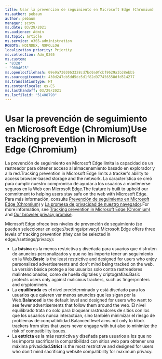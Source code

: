 ```yaml
---
title: Usar la prevención de seguimiento en Microsoft Edge (Chromium)
ms.author: pebaum
author: pebaum
manager: scotv
ms.date: 03/29/2021
ms.audience: Admin
ms.topic: article
ms.service: o365-administration
ROBOTS: NOINDEX, NOFOLLOW
localization_priority: Priority
ms.collection: Adm_O365
ms.custom:
- "8328"
- "9004625"
ms.openlocfilehash: 09e9a7303063328cd7bd0a0fcbf9629a3b38ebb5
ms.sourcegitcommit: 430d247cb5dd5dc5d1f82d977456558dfd514277
ms.translationtype: HT
ms.contentlocale: es-ES
ms.lasthandoff: 03/29/2021
ms.locfileid: "51408790"
---
```

# <a name="use-tracking-prevention-in-microsoft-edge-chromium"></a><span data-ttu-id="1a594-102">Usar la prevención de seguimiento en Microsoft Edge (Chromium)</span><span class="sxs-lookup"><span data-stu-id="1a594-102">Use tracking prevention in Microsoft Edge (Chromium)</span></span>

<span data-ttu-id="1a594-103">La prevención de seguimiento en Microsoft Edge limita la capacidad de un rastreador para obtener acceso al almacenamiento basado en explorador y a la red.</span><span class="sxs-lookup"><span data-stu-id="1a594-103">Tracking prevention in Microsoft Edge limits a tracker's ability to access browser-based storage and the network.</span></span> <span data-ttu-id="1a594-104">La característica se creó para cumplir nuestro compromiso de ayudar a los usuarios a mantenerse seguros en la Web con Microsoft Edge.</span><span class="sxs-lookup"><span data-stu-id="1a594-104">The feature is built to uphold our commitment to helping users stay safe on the web with Microsoft Edge.</span></span> <span data-ttu-id="1a594-105">Para más información, consulte [Prevención de seguimiento en Microsoft Edge (Chromium)](https://go.microsoft.com/fwlink/?linkid=2135435) y [La promesa de privacidad de nuestro navegador](https://go.microsoft.com/fwlink/?linkid=2135350).</span><span class="sxs-lookup"><span data-stu-id="1a594-105">For more information, see [Tracking prevention in Microsoft Edge (Chromium)](https://go.microsoft.com/fwlink/?linkid=2135435) and [Our browser privacy promise](https://go.microsoft.com/fwlink/?linkid=2135350).</span></span>

<span data-ttu-id="1a594-106">Microsoft Edge ofrece tres niveles de prevención de seguimiento (se pueden seleccionar en edge://settings/privacy):</span><span class="sxs-lookup"><span data-stu-id="1a594-106">Microsoft Edge offers three levels of tracking prevention (they can be selected in edge://settings/privacy):</span></span>

- <span data-ttu-id="1a594-107">La **básica** es la menos restrictiva y diseñada para usuarios que disfruten de anuncios personalizados y que no les importe tener un seguimiento en la Web.</span><span class="sxs-lookup"><span data-stu-id="1a594-107">**Basic** is the least restrictive and designed for users who enjoy personalized advertisements and don't mind being tracked on the web.</span></span> <span data-ttu-id="1a594-108">La versión básica protege a los usuarios solo contra rastreadores malintencionados, como de huella digitales y criptografías.</span><span class="sxs-lookup"><span data-stu-id="1a594-108">Basic protects users only against malicious trackers, such as fingerprinters and cryptominers.</span></span>
- <span data-ttu-id="1a594-109">La **equilibrada** es el nivel predeterminado y está diseñado para los usuarios que quieren ver menos anuncios que les sigan por la Web.</span><span class="sxs-lookup"><span data-stu-id="1a594-109">**Balanced** is the default level and designed for users who want to see fewer advertisements that follow them around the web.</span></span> <span data-ttu-id="1a594-110">El nivel equilibrado trata no solo para bloquear rastreadores de sitios con los que los usuarios nunca interactúan, sino también minimizar el riesgo de problemas de compatibilidad.</span><span class="sxs-lookup"><span data-stu-id="1a594-110">Balanced level aims not only to block trackers from sites that users never engage with but also to minimize the risk of compatibility issues.</span></span>
- <span data-ttu-id="1a594-111">La **estricta** es la más restrictiva y diseñada para usuarios a los que no les importa sacrificar la compatibilidad con sitios web para obtener una máxima privacidad.</span><span class="sxs-lookup"><span data-stu-id="1a594-111">**Strict** is the most restrictive and designed for users who don't mind sacrificing website compatibility for maximum privacy.</span></span>